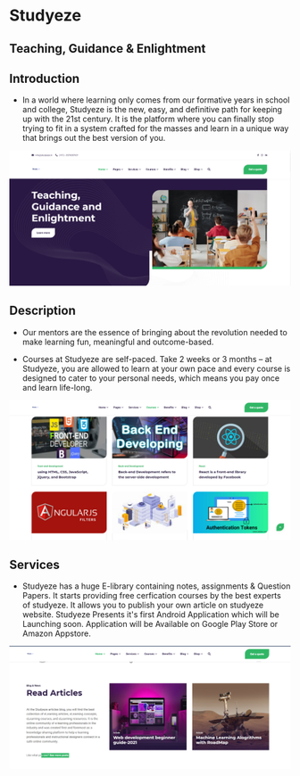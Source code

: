 # Studyeze 
## Teaching, Guidance & Enlightment

## Introduction
- In a world where learning only comes from our formative years in school and college, Studyeze is the new, easy, and definitive path for keeping up with the 21st century. It is the platform where you can finally stop trying to fit in a system crafted for the masses and learn in a unique way that brings out the best version of you.
<img src='img1.png'>

## Description
- Our mentors are the essence of bringing about the revolution needed to make learning fun, meaningful and outcome-based.

- Courses at Studyeze are self-paced. Take 2 weeks or 3 months – at Studyeze, you are allowed to learn at your own pace and every course is designed to cater to your personal needs, which means you pay once and learn life-long.
<img src='img2.png'>

## Services
- Studyeze has a huge E-library containing notes, assignments & Question Papers. It starts providing free cerfication courses by the best experts of studyeze. It allows you to publish your own article on studyeze website. Studyeze Presents it's first Android Application which will be Launching soon. Application will be Available on Google Play Store or Amazon Appstore.
<img src='img3.png'>
